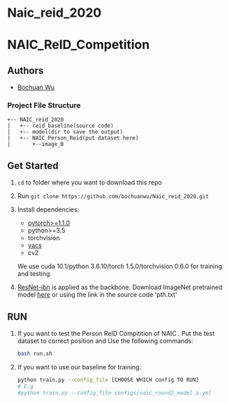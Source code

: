 # Naic_reid_2020
# NAIC_ReID_Competition


## Authors

- [Bochuan Wu](https://github.com/bochuanwu/)



### Project File Structure

```
+-- NAIC_reid_2020
|   +-- reid_baseline(source code)
|   +-- model(dir to save the output)
|   +-- NAIC_Person_Reid(put dataset here)
|		+--image_B
```

## Get Started

1. `cd` to folder where you want to download this repo

2. Run `git clone https://github.com/bochuanwu/Naic_reid_2020.git`

3. Install dependencies:
   - [pytorch>=1.1.0](https://pytorch.org/)
   - python>=3.5
   - torchvision
   - [yacs](https://github.com/rbgirshick/yacs)
   - cv2
   
   We use cuda 10.1/python 3.6.10/torch 1.5.0/torchvision 0.6.0 for training and testing.
   
5.  [ResNet-ibn](https://github.com/XingangPan/IBN-Net) is applied as the backbone. Download ImageNet pretrained model  [here](https://drive.google.com/drive/folders/1thS2B8UOSBi_cJX6zRy6YYRwz_nVFI_S)  or using the link in the source code 'pth.txt'

## RUN

1. If you want to test the Person ReID Compitition of NAIC . Put the test dataset to correct position and Use the following commands:

   ```bash
   bash run.sh
   ```

2. If  you want to use our baseline for training. 

   ```bash
   python train.py --config_file [CHOOSE WHICH config TO RUN]
   # E.g
   #python train.py --config_file configs/naic_round2_model_a.yml
   ```
